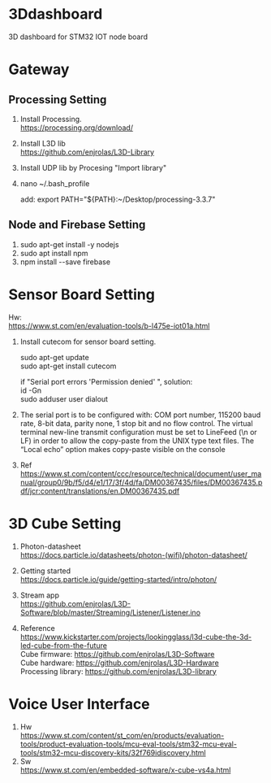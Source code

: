 # 3Ddashboard
3D dashboard for STM32 IOT node board

# Gateway
## Processing Setting
1. Install Processing.  
  https://processing.org/download/
2. Install L3D lib  
  https://github.com/enjrolas/L3D-Library
3. Install UDP lib by Procesing "Import library"
4. nano ~/.bash_profile

   add:     export PATH="${PATH}:~/Desktop/processing-3.3.7"

## Node and Firebase Setting
1. sudo apt-get install -y nodejs  
2. sudo apt install npm   
3. npm install --save firebase  


# Sensor Board Setting  
Hw:  
    https://www.st.com/en/evaluation-tools/b-l475e-iot01a.html   
1. Install cutecom for sensor board setting.

   sudo apt-get update  
   sudo apt-get install cutecom  

   if "Serial port errors 'Permission denied' ", solution:   
   id -Gn  
   sudo adduser user dialout  
2.  The serial port is to be configured with: COM port number, 115200 baud rate, 8-bit data,
parity none, 1 stop bit and no flow control.  The virtual terminal new-line transmit configuration must be set to LineFeed (\n or LF) in
order to allow the copy-paste from the UNIX type text files. The “Local echo” option makes copy-paste visible on the console

3.  Ref  
   https://www.st.com/content/ccc/resource/technical/document/user_manual/group0/9b/f5/d4/e1/17/3f/4d/fa/DM00367435/files/DM00367435.pdf/jcr:content/translations/en.DM00367435.pdf
  
# 3D Cube Setting
1. Photon-datasheet  
   https://docs.particle.io/datasheets/photon-(wifi)/photon-datasheet/ 
2. Getting started  
   https://docs.particle.io/guide/getting-started/intro/photon/ 
3. Stream app  
   https://github.com/enjrolas/L3D-Software/blob/master/Streaming/Listener/Listener.ino 
  
4. Reference   
   https://www.kickstarter.com/projects/lookingglass/l3d-cube-the-3d-led-cube-from-the-future   
   Cube firmware:  https://github.com/enjrolas/L3D-Software   
   Cube hardware:  https://github.com/enjrolas/L3D-Hardware   
   Processing library:  https://github.com/enjrolas/L3D-library   

# Voice User Interface  
1. Hw  
   https://www.st.com/content/st_com/en/products/evaluation-tools/product-evaluation-tools/mcu-eval-tools/stm32-mcu-eval-tools/stm32-mcu-discovery-kits/32f769idiscovery.html   
2. Sw   
   https://www.st.com/en/embedded-software/x-cube-vs4a.html  
   

